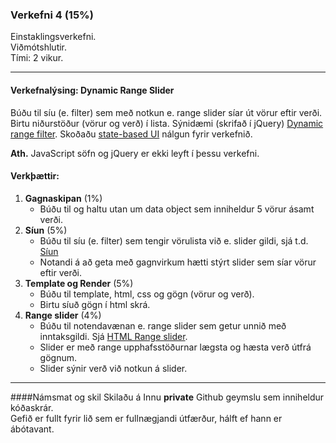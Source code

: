 ### Verkefni 4 (15%)

Einstaklingsverkefni. <br>
Viðmótshlutir. <br>
Tími: 2 vikur. 

---

#### Verkefnalýsing: Dynamic Range Slider

Búðu til síu (e. filter) sem með notkun e. range slider síar út vörur eftir verði. Birtu niðurstöður (vörur og verð) í lista. Sýnidæmi (skrifað í jQuery) [Dynamic range filter](http://javascriptbook.com/code/c12/dynamic-filter.html). Skoðaðu [state-based UI](https://github.com/GunnarThorunnarson/FORR3JS05DU/wiki/State-based-UI) nálgun fyrir verkefnið.

**Ath.** JavaScript söfn og jQuery er ekki leyft í þessu verkefni.

#### Verkþættir:

1. **Gagnaskipan** (1%)
   - Búðu til og haltu utan um data object sem inniheldur 5 vörur ásamt verði. 
1. **Síun** (5%)
   - Búðu til síu (e. filter) sem tengir vörulista við e. slider gildi, sjá t.d. [Síun](https://github.com/GunnarThorunnarson/FORR3JS05DU/wiki/S%C3%ADun)
   - Notandi á að geta með gagnvirkum hætti stýrt slider sem síar vörur eftir verði.  
1. **Template og Render** (5%)
   - Búðu til template, html, css og gögn (vörur og verð). 
   - Birtu síuð gögn í html skrá.
1. **Range slider** (4%)
   - Búðu til notendavænan e. range slider sem getur unnið með inntaksgildi. Sjá [HTML Range slider](https://developer.mozilla.org/en-US/docs/Web/HTML/Element/input/range).
   - Slider er með range upphafsstöðurnar lægsta og hæsta verð útfrá gögnum.
   - Slider sýnir verð við notkun á slider.

---

####Námsmat og skil
Skilaðu á Innu **private** Github geymslu sem inniheldur kóðaskrár. <br>
Gefið er fullt fyrir lið sem er fullnægjandi útfærður, hálft ef hann er ábótavant. 

